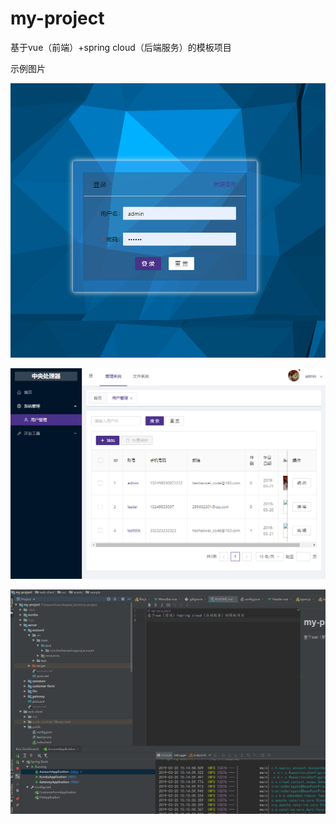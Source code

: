 # my-project
基于vue（前端）+spring cloud（后端服务）的模板项目


示例图片

![Image text](https://raw.githubusercontent.com/a497556016/my-project/master/web-client/src/assets/sample/login.jpg)


![Image text](https://github.com/a497556016/my-project/blob/master/web-client/src/assets/sample/index.jpg?raw=true)


![Image text](https://github.com/a497556016/my-project/blob/master/web-client/src/assets/sample/devloper.jpg?raw=true)
